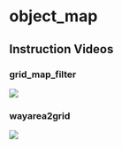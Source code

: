 # object_map

## Instruction Videos

### grid_map_filter

[![](https://img.youtube.com/vi/bl-nG8Zv-C0/0.jpg)](https://www.youtube.com/watch?v=bl-nG8Zv-C0)

### wayarea2grid

[![](https://img.youtube.com/vi/UkcO4V-0NOw/0.jpg)](https://www.youtube.com/watch?v=UkcO4V-0NOw)
